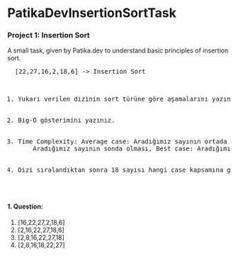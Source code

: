<h1> PatikaDevInsertionSortTask </h1>

<h3> Project 1: Insertion Sort </h3>
<p>
  A small task, given by Patika.dev to understand basic principles of insertion sort.
</p>
<pre>
  [22,27,16,2,18,6] -> Insertion Sort
<ol>
    <li>Yukarı verilen dizinin sort türüne göre aşamalarını yazınız.</li>
    <li>Big-O gösterimini yazınız.</li>
    <li>Time Complexity: Average case: Aradığımız sayının ortada olması,Worst case: 
    Aradığımız sayının sonda olması, Best case: Aradığımız sayının dizinin en başında olması.</li>
    <li>Dizi sıralandıktan sonra 18 sayısı hangi case kapsamına girer? Yazınız.</li>
</ol>
</pre>
<h4>
  1. Question:
  </h4>

<ol>
  <li>[16,22,27,2,18,6]</li>
  <li>[2,16,22,27,18,6]</li>
  <li>[2,8,16,22,27,18]</li>
  <li>[2,8,16,18,22,27]</li>
</ol>

